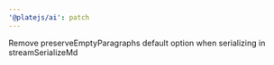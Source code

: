 ```yaml
---
'@platejs/ai': patch
---
```


Remove preserveEmptyParagraphs default option when serializing in streamSerializeMd
